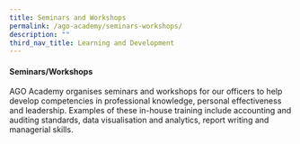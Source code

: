 ```yaml
---
title: Seminars and Workshops
permalink: /ago-academy/seminars-workshops/
description: ""
third_nav_title: Learning and Development
---
```



#### Seminars/Workshops

AGO Academy organises seminars and workshops for our officers to help develop competencies in professional knowledge, personal effectiveness and leadership. Examples of these in-house training include accounting and auditing standards, data visualisation and analytics, report writing and managerial skills.